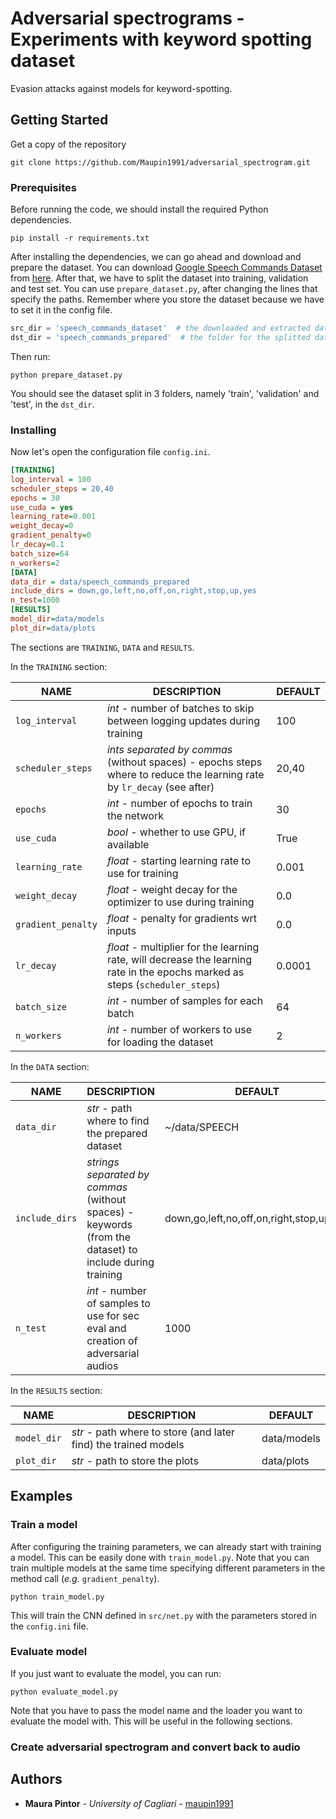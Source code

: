 # Adversarial spectrograms - Experiments with keyword spotting dataset

Evasion attacks against models for keyword-spotting.

## Getting Started

Get a copy of the repository 

```shell script
git clone https://github.com/Maupin1991/adversarial_spectrogram.git
```

### Prerequisites

Before running the code, we should install the required Python dependencies.

```shell script
pip install -r requirements.txt
```
    

After installing the dependencies, we can go ahead and download and prepare the dataset.
You can download [Google Speech Commands Dataset](https://ai.googleblog.com/2017/08/launching-speech-commands-dataset.html) 
from [here](http://download.tensorflow.org/data/speech_commands_v0.01.tar.gz). 
After that, we have to split the dataset into training, validation and test set. You can use `prepare_dataset.py`, 
after changing the lines that specify the paths. Remember where you store the dataset because we have to set it in 
the config file. 

```python
src_dir = 'speech_commands_dataset'  # the downloaded and extracted dataset
dst_dir = 'speech_commands_prepared'  # the folder for the splitted dataset
```

Then run:

```shell script
python prepare_dataset.py
```

You should see the dataset split in 3 folders, namely 'train', 'validation' and 'test', in the `dst_dir`.

### Installing

Now let's open the configuration file `config.ini`.

```ini
[TRAINING]
log_interval = 100
scheduler_steps = 20,40
epochs = 30
use_cuda = yes
learning_rate=0.001
weight_decay=0
gradient_penalty=0
lr_decay=0.1
batch_size=64
n_workers=2
[DATA]
data_dir = data/speech_commands_prepared
include_dirs = down,go,left,no,off,on,right,stop,up,yes
n_test=1000
[RESULTS]
model_dir=data/models
plot_dir=data/plots
```

The sections are `TRAINING`, `DATA` and `RESULTS`. 

In the `TRAINING` section:

|NAME|DESCRIPTION|DEFAULT|
|---|---|---|
|`log_interval`|_int_ - number of batches to skip between logging updates during training|100|
|`scheduler_steps`|_ints separated by commas_ (without spaces) - epochs steps where to reduce the learning rate by `lr_decay` (see after)|20,40|
|`epochs`|_int_ - number of epochs to train the network|30|
|`use_cuda`|_bool_ - whether to use GPU, if available|True|
|`learning_rate`|_float_ - starting learning rate to use for training|0.001|
|`weight_decay`|_float_ - weight decay for the optimizer to use during training|0.0|
|`gradient_penalty`|_float_ - penalty for gradients wrt inputs |0.0|
|`lr_decay`|_float_ - multiplier for the learning rate, will decrease the learning rate in the epochs marked as steps (`scheduler_steps`)|0.0001|
|`batch_size`|_int_ - number of samples for each batch|64|
|`n_workers`|_int_ - number of workers to use for loading the dataset|2|

In the `DATA` section:

|NAME|DESCRIPTION|DEFAULT|
|---|---|---|
|`data_dir`|_str_ - path where to find the prepared dataset|~/data/SPEECH|
|`include_dirs`|_strings separated by commas_ (without spaces) - keywords (from the dataset) to include during training|down,go,left,no,off,on,right,stop,up,yes|
|`n_test`|_int_ - number of samples to use for sec eval and creation of adversarial audios|1000|

In the `RESULTS` section:

|NAME|DESCRIPTION|DEFAULT|
|---|---|---|
|`model_dir`|_str_ - path where to store (and later find) the trained models|data/models|
|`plot_dir`|_str_ - path to store the plots|data/plots|

## Examples

### Train a model

After configuring the training parameters, we can already start with training a model. This can be easily done 
with `train_model.py`. Note that you can train multiple models at the same time specifying different parameters in 
the method call (_e.g._ `gradient_penalty`).

```shell script
python train_model.py
```

This will train the CNN defined in `src/net.py` with the parameters stored in the `config.ini` file.

### Evaluate model

If you just want to evaluate the model, you can run: 
```shell script
python evaluate_model.py
```

Note that you have to pass the model name and the loader you want to evaluate the model with. This will be useful 
in the following sections.

### Create adversarial spectrogram and convert back to audio



## Authors

* **Maura Pintor** - *University of Cagliari* - [maupin1991](https://maupin1991.github.io/)